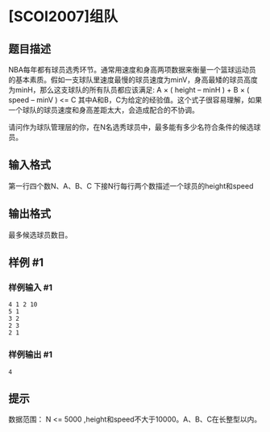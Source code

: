 # [SCOI2007]组队

## 题目描述

NBA每年都有球员选秀环节。通常用速度和身高两项数据来衡量一个篮球运动员的基本素质。假如一支球队里速度最慢的球员速度为minV，身高最矮的球员高度为minH，那么这支球队的所有队员都应该满足: A × ( height – minH ) + B × ( speed – minV ) <= C 其中A和B，C为给定的经验值。这个式子很容易理解，如果一个球队的球员速度和身高差距太大，会造成配合的不协调。

请问作为球队管理层的你，在N名选秀球员中，最多能有多少名符合条件的候选球员。


## 输入格式

第一行四个数N、A、B、C 下接N行每行两个数描述一个球员的height和speed


## 输出格式

最多候选球员数目。


## 样例 #1

### 样例输入 #1
```
4 1 2 10
5 1
3 2
2 3
2 1
```

### 样例输出 #1

```
4
```

## 提示

数据范围： N <= 5000 ,height和speed不大于10000。A、B、C在长整型以内。


